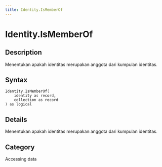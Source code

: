 ```yaml
---
title: Identity.IsMemberOf
---
```


# Identity.IsMemberOf


## Description

Menentukan apakah identitas merupakan anggota dari kumpulan identitas.


## Syntax

```powerquery
Identity.IsMemberOf(
    identity as record,
    collection as record
) as logical
```


## Details

Menentukan apakah identitas merupakan anggota dari kumpulan identitas.



## Category
Accessing data
